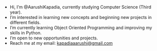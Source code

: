 - Hi, I’m @AarushiKapadia, currently studying Computer Science (Third year).
- I’m interested in learning new concepts and beginning new projects in different fields. 
- I’m currently learning Object Oriented Programming and improving my skills in Python. 
- I’m open to new opportunities and projects. 
- Reach me at my email: kapadiaaarushi@gmail.com

<!---
AarushiKapadia/AarushiKapadia is a ✨ special ✨ repository because its `README.md` (this file) appears on your GitHub profile.
You can click the Preview link to take a look at your changes.
--->
